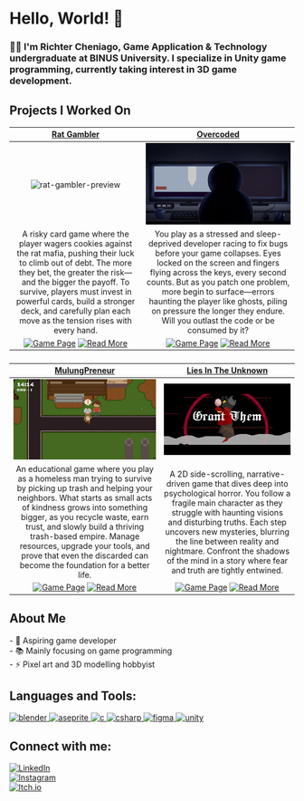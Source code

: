 
<h1 align="left">Hello, World! 👋</h1>
<h3 align="left">👩‍💻  I'm Richter Cheniago, Game Application & Technology undergraduate at BINUS University. I specialize in Unity game programming, currently taking interest in 3D game development. </h3>

###

<h2>Projects I Worked On</h2>


| [Rat Gambler](https://rchtr-chn.itch.io/rat-gambler) | [Overcoded](https://rchtr-chn.itch.io/overcoded) |
| :-----------: | :---------: |
|  <img width=100% src="https://github.com/rchtr-chn/Rat-Gambler/raw/main/readme-gifs/gif-1.gif" alt="rat-gambler-preview" /> | <img width=100% src="https://github.com/rchtr-chn/Overcoded/raw/main/readme-gifs/gif-1.gif" alt="overcoded-preview" /> |
| A risky card game where the player wagers cookies against the rat mafia, pushing their luck to climb out of debt. The more they bet, the greater the risk—and the bigger the payoff. To survive, players must invest in powerful cards, build a stronger deck, and carefully plan each move as the tension rises with every hand. | You play as a stressed and sleep-deprived developer racing to fix bugs before your game collapses. Eyes locked on the screen and fingers flying across the keys, every second counts. But as you patch one problem, more begin to surface—errors haunting the player like ghosts, piling on pressure the longer they endure. Will you outlast the code or be consumed by it?|
| [![Game Page](https://img.shields.io/badge/play_game-fa5c5c.svg?style=for-the-badge&logo=itch.io&logoColor=white)](https://rchtr-chn.itch.io/rat-gambler) [![Read More](https://img.shields.io/badge/📖_read_more-FFA500.svg?style=for-the-badge&logo=https://www.iconsdb.com/icons/preview/white/literature-xxl.png)](https://github.com/rchtr-chn/Rat-Gambler) | [![Game Page](https://img.shields.io/badge/play_game-fa5c5c.svg?style=for-the-badge&logo=itch.io&logoColor=white)](https://rchtr-chn.itch.io/overcoded) [![Read More](https://img.shields.io/badge/📖_read_more-FFA500.svg?style=for-the-badge&logo=https://www.iconsdb.com/icons/preview/white/literature-xxl.png)](https://github.com/rchtr-chn/Overcoded) |

###

| [MulungPreneur](https://wi1wil.itch.io/mulungpreneur) | [Lies In The Unknown](https://rchtr-chn.itch.io/lies-in-the-unknown) |
| :-----------: | :-----------------: |
| <img src="https://github.com/wi1wil/MulungPreneur/raw/main/Assets/ReadMe/mulung1.gif" alt="mulungpreneur-preview" /> | <img src="https://github.com/rchtr-chn/Lies-in-The-Unknown/raw/main/readme-gifs/gif-1.gif" alt="lies-in-the-unknown-preview" /> |
| An educational game where you play as a homeless man trying to survive by picking up trash and helping your neighbors. What starts as small acts of kindness grows into something bigger, as you recycle waste, earn trust, and slowly build a thriving trash-based empire. Manage resources, upgrade your tools, and prove that even the discarded can become the foundation for a better life. | A 2D side-scrolling, narrative-driven game that dives deep into psychological horror. You follow a fragile main character as they struggle with haunting visions and disturbing truths. Each step uncovers new mysteries, blurring the line between reality and nightmare. Confront the shadows of the mind in a story where fear and truth are tightly entwined. |
| [![Game Page](https://img.shields.io/badge/play_game-fa5c5c.svg?style=for-the-badge&logo=itch.io&logoColor=white)](https://wi1wil.itch.io/mulungpreneur) [![Read More](https://img.shields.io/badge/📖_read_more-FFA500.svg?style=for-the-badge&logo=https://www.iconsdb.com/icons/preview/white/literature-xxl.png)](https://github.com/wi1wil/MulungPreneur) | [![Game Page](https://img.shields.io/badge/play_game-fa5c5c.svg?style=for-the-badge&logo=itch.io&logoColor=white)](https://rchtr-chn.itch.io/lies-in-the-unknown) [![Read More](https://img.shields.io/badge/📖_read_more-FFA500.svg?style=for-the-badge&logo=https://www.iconsdb.com/icons/preview/white/literature-xxl.png)](https://github.com/rchtr-chn/Lies-In-The-Unknown)

###

<h2> About Me</h2>

<p align="left">- 🔭 Aspiring game developer
  <br>- 📚 Mainly focusing on game programming
  <br>- ⚡ Pixel art and 3D modelling hobbyist
</p>

###

<h2 align="left">Languages and Tools:</h2>
<p align="left"> 
  <a href="https://www.blender.org/" target="_blank" rel="noreferrer"> <img src="https://upload.wikimedia.org/wikipedia/commons/thumb/0/0c/Blender_logo_no_text.svg/512px-Blender_logo_no_text.svg.png?20210507122249" alt="blender" width="40" height="40"/> </a> 
  <a href="https://www.aseprite.org/" target="_blank" rel="noreferrer"> <img src="https://www.rw-designer.com/icon-image/22556-64x64x4.png" alt="aseprite" width="40" height="40"/> </a> 
  <a href="https://www.cprogramming.com/" target="_blank" rel="noreferrer"> <img src="https://upload.wikimedia.org/wikipedia/commons/thumb/1/18/C_Programming_Language.svg/380px-C_Programming_Language.svg.png?20201031132917" alt="c" width="40" height="40"/> </a> 
  <a href="https://www.w3schools.com/cs/" target="_blank" rel="noreferrer"> <img src="https://uxwing.com/wp-content/themes/uxwing/download/brands-and-social-media/c-sharp-programming-language-icon.png" alt="csharp" width="40" height="40"/> </a> 
  <a href="https://www.figma.com/" target="_blank" rel="noreferrer"> <img src="https://www.vectorlogo.zone/logos/figma/figma-icon.svg" alt="figma" width="40" height="40"/> </a> 
  <a href="https://unity.com/" target="_blank" rel="noreferrer"> <img src="https://cdn.brandfetch.io/idEc0EPR9J/w/400/h/400/theme/dark/icon.jpeg?c=1bxid64Mup7aczewSAYMX&t=1667820720681" alt="unity" width="40" height="40"/> </a> 
</p>

###

<h2 align="left">Connect with me:</h2>

[![LinkedIn](https://custom-icon-badges.demolab.com/badge/Richter_Cheniago-0A66C2?logo=linkedin-white&logoColor=fff)](https://www.linkedin.com/in/richter-cheniago-42b1b828a/) <br/>
[![Instagram](https://img.shields.io/badge/rchtr.chn-%23E4405F.svg?logo=Instagram&logoColor=white)](https://www.instagram.com/rchtr.chn/) <br/>
[![Itch.io](https://img.shields.io/badge/rchtr--chn-fa5c5c.svg?logo=itch.io&logoColor=white)](https://rchtr-chn.itch.io/) <br/>
</p>
